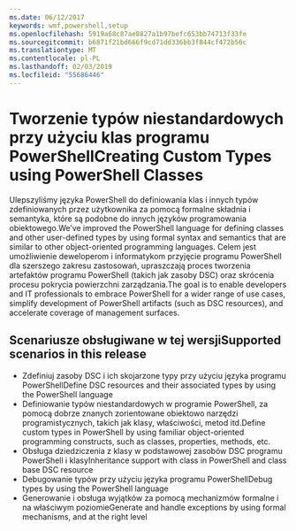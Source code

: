 ```yaml
---
ms.date: 06/12/2017
keywords: wmf,powershell,setup
ms.openlocfilehash: 5919a68c87ae8827a1b97befc653bb74713f33fe
ms.sourcegitcommit: b6871f21bd666f9cd71dd336bb3f844cf472b56c
ms.translationtype: MT
ms.contentlocale: pl-PL
ms.lasthandoff: 02/03/2019
ms.locfileid: "55686446"
---
```

# <a name="creating-custom-types-using-powershell-classes"></a><span data-ttu-id="66fb4-102">Tworzenie typów niestandardowych przy użyciu klas programu PowerShell</span><span class="sxs-lookup"><span data-stu-id="66fb4-102">Creating Custom Types using PowerShell Classes</span></span>

<span data-ttu-id="66fb4-103">Ulepszyliśmy języka PowerShell do definiowania klas i innych typów zdefiniowanych przez użytkownika za pomocą formalne składnia i semantyka, które są podobne do innych języków programowania obiektowego.</span><span class="sxs-lookup"><span data-stu-id="66fb4-103">We’ve improved the PowerShell language for defining classes and other user-defined types by using formal syntax and semantics that are similar to other object-oriented programming languages.</span></span> <span data-ttu-id="66fb4-104">Celem jest umożliwienie deweloperom i informatykom przyjęcie programu PowerShell dla szerszego zakresu zastosowań, upraszczają proces tworzenia artefaktów programu PowerShell (takich jak zasoby DSC) oraz skrócenia procesu pokrycia powierzchni zarządzania.</span><span class="sxs-lookup"><span data-stu-id="66fb4-104">The goal is to enable developers and IT professionals to embrace PowerShell for a wider range of use cases, simplify development of PowerShell artifacts (such as DSC resources), and accelerate coverage of management surfaces.</span></span>

## <a name="supported-scenarios-in-this-release"></a><span data-ttu-id="66fb4-105">Scenariusze obsługiwane w tej wersji</span><span class="sxs-lookup"><span data-stu-id="66fb4-105">Supported scenarios in this release</span></span>

-   <span data-ttu-id="66fb4-106">Zdefiniuj zasoby DSC i ich skojarzone typy przy użyciu języka programu PowerShell</span><span class="sxs-lookup"><span data-stu-id="66fb4-106">Define DSC resources and their associated types by using the PowerShell language</span></span>
-   <span data-ttu-id="66fb4-107">Definiowanie typów niestandardowych w programie PowerShell, za pomocą dobrze znanych zorientowane obiektowo narzędzi programistycznych, takich jak klasy, właściwości, metod itd.</span><span class="sxs-lookup"><span data-stu-id="66fb4-107">Define custom types in PowerShell by using familiar object-oriented programming constructs, such as classes, properties, methods, etc.</span></span>
-   <span data-ttu-id="66fb4-108">Obsługa dziedziczenia z klasy w podstawowej zasobów DSC programu PowerShell i klasy</span><span class="sxs-lookup"><span data-stu-id="66fb4-108">Inheritance support with class in PowerShell and class base DSC resource</span></span>
-   <span data-ttu-id="66fb4-109">Debugowanie typów przy użyciu języka programu PowerShell</span><span class="sxs-lookup"><span data-stu-id="66fb4-109">Debug types by using the PowerShell language</span></span>
-   <span data-ttu-id="66fb4-110">Generowanie i obsługa wyjątków za pomocą mechanizmów formalne i na właściwym poziomie</span><span class="sxs-lookup"><span data-stu-id="66fb4-110">Generate and handle exceptions by using formal mechanisms, and at the right level</span></span>
